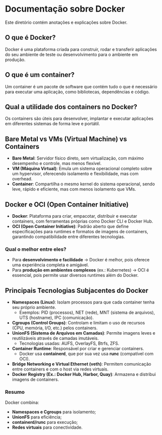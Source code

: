 # Documentação sobre Docker

Este diretório contém anotações e explicações sobre Docker.

## O que é Docker?

Docker é uma plataforma criada para construir, rodar e transferir aplicações do seu ambiente de teste ou desenvolvimento para o ambiente em produção.

## O que é um container?

Um container é um pacote de software que contém tudo o que é necessário para executar uma aplicação, como bibliotecas, dependências e código.

## Qual a utilidade dos containers no Docker?

Os containers são úteis para desenvolver, implantar e executar aplicações em diferentes sistemas de forma leve e portátil.

## Bare Metal vs VMs (Virtual Machine) vs Containers

- **Bare Metal**: Servidor físico direto, sem virtualização, com máximo desempenho e controle, mas menos flexível.
- **VM (Máquina Virtual)**: Emula um sistema operacional completo sobre um hypervisor, oferecendo isolamento e flexibilidade, mas com overhead.
- **Container**: Compartilha o mesmo kernel do sistema operacional, sendo leve, rápido e eficiente, mas com menos isolamento que VMs.

## Docker e OCI (Open Container Initiative)

- **Docker**: Plataforma para criar, empacotar, distribuir e executar containers, com ferramentas próprias como Docker CLI e Docker Hub.
- **OCI (Open Container Initiative)**: Padrão aberto que define especificações para runtimes e formatos de imagens de containers, garantindo compatibilidade entre diferentes tecnologias.

### Qual o melhor entre eles?

- Para **desenvolvimento e facilidade** → Docker é melhor, pois oferece uma experiência completa e amigável.
- Para **produção em ambientes complexos** (ex.: Kubernetes) → OCI é essencial, pois permite usar diversos runtimes além do Docker.

## Principais Tecnologias Subjacentes do Docker

- **Namespaces (Linux)**: Isolam processos para que cada container tenha seu próprio ambiente.
  - Exemplos: PID (processos), NET (rede), MNT (sistema de arquivos), UTS (hostname), IPC (comunicação).
- **Cgroups (Control Groups)**: Controlam e limitam o uso de recursos (CPU, memória, I/O, etc.) pelos containers.
- **UnionFS (Sistema de Arquivos em Camadas)**: Permite imagens leves e reutilizáveis através de camadas imutáveis.
  - Tecnologias usadas: AUFS, OverlayFS, Btrfs, ZFS.
- **Container Runtime**: Responsável por criar e gerenciar containers.
  - Docker usa **containerd**, que por sua vez usa **runc** (compatível com OCI).
- **Bridge Networking e Virtual Ethernet (veth)**: Permitem comunicação entre containers e com o host via redes virtuais.
- **Docker Registry (Ex.: Docker Hub, Harbor, Quay)**: Armazena e distribui imagens de containers.

### Resumo

Docker combina:
- **Namespaces e Cgroups** para isolamento;
- **UnionFS** para eficiência;
- **containerd/runc** para execução;
- **Redes virtuais** para conectividade.
